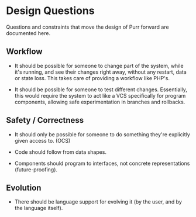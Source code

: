 Design Questions
================

Questions and constraints that move the design of Purr forward are documented
here.


## Workflow

- It should be possible for someone to change part of the system, while it's
  running, and see their changes right away, without any restart, data or state
  loss. This takes care of providing a workflow like PHP's.

- It should be possible for someone to test different changes. Essentially, this
  would require the system to act like a VCS specifically for program
  components, allowing safe experimentation in branches and rollbacks.


## Safety / Correctness

- It should only be possible for someone to do something they're explicitly
  given access to. (OCS)

- Code should follow from data shapes.

- Components should program to interfaces, not concrete representations
  (future-proofing).


## Evolution

- There should be language support for evolving it (by the user, and by the
  language itself).
